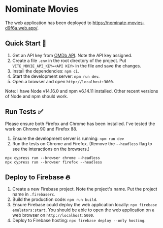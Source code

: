 # Nominate Movies

The web application has been deployed to https://nominate-movies-d9f6a.web.app/.

## Quick Start 🚀

1. Get an API key from [OMDb API](https://www.omdbapi.com/). Note the API key assigned.
1. Create a file `.env` in the root directory of the project. Put `VITE_MOVIE_API_KEY=<API KEY>` in the file and save the changes.
1. Install the dependencies: `npm ci`.
1. Start the development server: `npm run dev`.
1. Open a browser and open `http://localhost:3000`.

Note: I have Node v14.16.0 and npm v6.14.11 installed. Other recent versions of Node and npm should work.

## Run Tests ✅

Please ensure both Firefox and Chrome has been installed. I've tested the work on Chrome 90 and Firefox 88.

1. Ensure the development server is running: `npm run dev`
1. Run the tests on Chrome and Firefox. (Remove the `--headless` flag to see the interactions on the browsers.)

```
npx cypress run --browser chrome --headless
npx cypress run --browser firefox --headless
```

## Deploy to Firebase 🔥

1. Create a new Firebase project. Note the project's name. Put the project name in `.firebaserc`.
1. Build the production code: `npm run build`.
1. Ensure Firebase could deploy the web application locally: `npx firebase emulators:start`. You should be able to open the web application on a web browser on `http://localhost:5000`.
1. Deploy to Firebase hosting: `npx firebase deploy --only hosting`.
